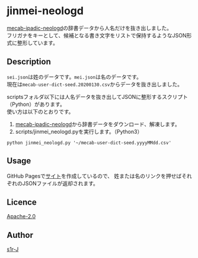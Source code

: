 jinmei-neologd
====

[mecab-ipadic-neologd](https://github.com/neologd/mecab-ipadic-neologd)の辞書データから人名だけを抜き出しました。  
フリガナをキーとして、候補となる書き文字をリストで保持するようなJSON形式に整形しています。

## Description

`sei.json`は姓のデータです。`mei.json`は名のデータです。  
現在は`mecab-user-dict-seed.20200130.csv`からデータを抜き出しました。

scriptsフォルダ以下には人名データを抜き出してJSONに整形するスクリプト（Python）があります。  
使い方は以下のとおりです。

1. [mecab-ipadic-neologd](https://github.com/neologd/mecab-ipadic-neologd)から辞書データをダウンロード、解凍します。
2. scripts/jinmei_neologd.pyを実行します。（Python3）
```
python jinmei_neologd.py '~/mecab-user-dict-seed.yyyyMMdd.csv'
```

## Usage

GitHub Pagesで[サイト](https://s1r-j.github.io/jinmei-neologd/)を作成しているので、
姓または名のリンクを押せばそれぞれのJSONファイルが返却されます。

## Licence

[Apache-2.0](http://www.apache.org/licenses/LICENSE-2.0.html)

## Author

[s1r-J](https://github.com/s1r-J)